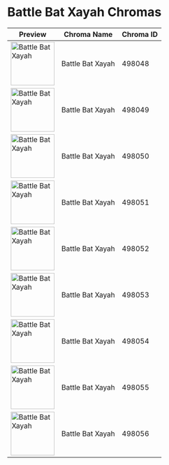 # Battle Bat Xayah Chromas

| Preview | Chroma Name | Chroma ID |
|---|---|---|
| <img src='https://raw.communitydragon.org/latest/plugins/rcp-be-lol-game-data/global/default/v1/champion-chroma-images/498/498048.png' alt='Battle Bat Xayah' width='100'> | Battle Bat Xayah | 498048 |
| <img src='https://raw.communitydragon.org/latest/plugins/rcp-be-lol-game-data/global/default/v1/champion-chroma-images/498/498049.png' alt='Battle Bat Xayah' width='100'> | Battle Bat Xayah | 498049 |
| <img src='https://raw.communitydragon.org/latest/plugins/rcp-be-lol-game-data/global/default/v1/champion-chroma-images/498/498050.png' alt='Battle Bat Xayah' width='100'> | Battle Bat Xayah | 498050 |
| <img src='https://raw.communitydragon.org/latest/plugins/rcp-be-lol-game-data/global/default/v1/champion-chroma-images/498/498051.png' alt='Battle Bat Xayah' width='100'> | Battle Bat Xayah | 498051 |
| <img src='https://raw.communitydragon.org/latest/plugins/rcp-be-lol-game-data/global/default/v1/champion-chroma-images/498/498052.png' alt='Battle Bat Xayah' width='100'> | Battle Bat Xayah | 498052 |
| <img src='https://raw.communitydragon.org/latest/plugins/rcp-be-lol-game-data/global/default/v1/champion-chroma-images/498/498053.png' alt='Battle Bat Xayah' width='100'> | Battle Bat Xayah | 498053 |
| <img src='https://raw.communitydragon.org/latest/plugins/rcp-be-lol-game-data/global/default/v1/champion-chroma-images/498/498054.png' alt='Battle Bat Xayah' width='100'> | Battle Bat Xayah | 498054 |
| <img src='https://raw.communitydragon.org/latest/plugins/rcp-be-lol-game-data/global/default/v1/champion-chroma-images/498/498055.png' alt='Battle Bat Xayah' width='100'> | Battle Bat Xayah | 498055 |
| <img src='https://raw.communitydragon.org/latest/plugins/rcp-be-lol-game-data/global/default/v1/champion-chroma-images/498/498056.png' alt='Battle Bat Xayah' width='100'> | Battle Bat Xayah | 498056 |
